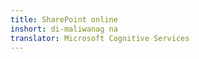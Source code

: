 ```yaml
---
title: SharePoint online
inshort: di-maliwanag na
translator: Microsoft Cognitive Services
---
```




